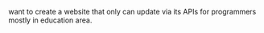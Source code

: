 want to create a website that only can update via its APIs for programmers mostly in education area.
